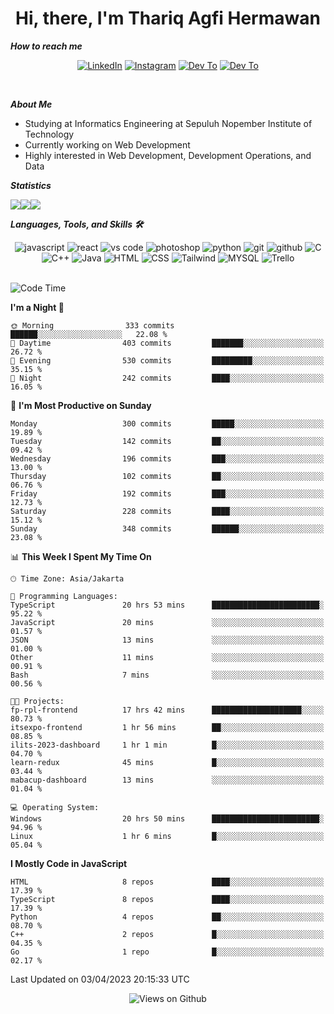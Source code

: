<div align="center">
  <h1>Hi, there, I'm Thariq Agfi Hermawan</h1>
</div>


***How to reach me***
<p align='center'>
   <a href="https://www.linkedin.com/in/thariqagfihermawan" target="_blank"><img src="https://img.shields.io/badge/LinkedIn-0077B5?style=for-the-badge&logo=linkedin&logoColor=white" alt="LinkedIn"></a>
   <a href="https://www.instagram.com/thoriqagfi" target="_blank"><img src="https://img.shields.io/badge/Instagram-E4405F?style=for-the-badge&logo=instagram&logoColor=white" alt="Instagram"></a>
   <a href="https://medium.com/@thoriq.aghfi60" target="_blank"><img src="https://img.shields.io/badge/Medium-12100E?style=for-the-badge&logo=medium&logoColor=white" alt="Dev To"></a>
   <a href="https://linktr.ee/thoriqagfi" target="_blank"><img src="https://img.shields.io/badge/linktree-1de9b6?style=for-the-badge&logo=linktree&logoColor=white" alt="Dev To"></a>
</p>

<br>

***About Me***
- Studying at Informatics Engineering at Sepuluh Nopember Institute of Technology
- Currently working on Web Development
- Highly interested in Web Development, Development Operations, and Data

***Statistics***

<!-- [![GitHub Streak](http://github-readme-streak-stats.herokuapp.com?user=thoriqagfi&theme=dark)](https://git.io/streak-stats) -->

<div align="center">
  <div style="display: flex;">
    <img src="http://github-readme-streak-stats.herokuapp.com?user=thoriqagfi&theme=chartreuse-dark"/>
    <img src="https://github-readme-stats.vercel.app/api/top-langs/?username=thoriqagfi&layout=compact&&theme=chartreuse-dark&langs_count=8)](https://github.com/thoriqagfi"/>
    <img src="https://github-readme-stats.vercel.app/api?username=thoriqagfi&show_icons=true&theme=chartreuse-dark"/>
  </div>
</div>

<!-- [![Top Langs](https://github-readme-stats.vercel.app/api/top-langs/?username=thoriqagfi&layout=compact&&theme=chartreuse-dark&langs_count=8)](https://github.com/thoriqagfi)
< ![Agfi's GitHub stats](https://github-readme-stats.vercel.app/api?username=thoriqagfi&show_icons=true&theme=chartreuse-dark) -->

***Languages, Tools, and Skills 🛠***

  <div align="center">
    <img src="https://img.shields.io/badge/JavaScript-F7DF1E?style=for-the-badge&logo=javascript&logoColor=black" alt="javascript" />
    <img src="https://img.shields.io/badge/React-61DAFB?style=for-the-badge&logo=react&logoColor=black" alt="react" />
    <img src="https://img.shields.io/badge/vs%20code-007ACC?style=for-the-badge&logo=visual%20studio%20code&logoColor=white" alt="vs code" />
    <img src="https://img.shields.io/badge/adobe%20photoshop-31A8FF?style=for-the-badge&logo=adobe%20photoshop&logoColor=white" alt="photoshop" />
    <img src="https://img.shields.io/badge/python-3776AB?style=for-the-badge&logo=python&logoColor=white" alt="python" />
    <img src="https://img.shields.io/badge/Git-F05032?style=for-the-badge&logo=git&logoColor=white" alt="git" />
    <img src="https://img.shields.io/badge/GitHub-100000?style=for-the-badge&logo=github&logoColor=white" alt="github" />
    <img src="https://img.shields.io/badge/c-%2300599C.svg?style=for-the-badge&logo=c&logoColor=white" alt="C" />
    <img src="https://img.shields.io/badge/c++-%2300599C.svg?style=for-the-badge&logo=c%2B%2B&logoColor=white" alt="C++" />
    <img src="https://img.shields.io/badge/Java-ED8B00?style=for-the-badge&logo=java&logoColor=white" alt="Java"/>
    <img src="https://img.shields.io/badge/HTML5-E34F26?style=for-the-badge&logo=html5&logoColor=white" alt="HTML" />
    <img src="https://img.shields.io/badge/CSS-239120?&style=for-the-badge&logo=css3&logoColor=white" alt ="CSS" />
    <img src="https://img.shields.io/badge/tailwindcss-%2338B2AC.svg?style=for-the-badge&logo=tailwind-css&logoColor=white" alt="Tailwind" />
    <img src="https://img.shields.io/badge/MySQL-00000F?style=for-the-badge&logo=mysql&logoColor=white" alt="MYSQL" />
    <img src="https://img.shields.io/badge/Trello-%23026AA7.svg?style=for-the-badge&logo=Trello&logoColor=white" alt="Trello" />
  </div><br>

<!--START_SECTION:waka-->
![Code Time](http://img.shields.io/badge/Code%20Time-264%20hrs%201%20min-blue)

**I'm a Night 🦉** 

```text
🌞 Morning                333 commits         ██████░░░░░░░░░░░░░░░░░░░   22.08 % 
🌆 Daytime                403 commits         ███████░░░░░░░░░░░░░░░░░░   26.72 % 
🌃 Evening                530 commits         █████████░░░░░░░░░░░░░░░░   35.15 % 
🌙 Night                  242 commits         ████░░░░░░░░░░░░░░░░░░░░░   16.05 % 
```
📅 **I'm Most Productive on Sunday** 

```text
Monday                   300 commits         █████░░░░░░░░░░░░░░░░░░░░   19.89 % 
Tuesday                  142 commits         ██░░░░░░░░░░░░░░░░░░░░░░░   09.42 % 
Wednesday                196 commits         ███░░░░░░░░░░░░░░░░░░░░░░   13.00 % 
Thursday                 102 commits         ██░░░░░░░░░░░░░░░░░░░░░░░   06.76 % 
Friday                   192 commits         ███░░░░░░░░░░░░░░░░░░░░░░   12.73 % 
Saturday                 228 commits         ████░░░░░░░░░░░░░░░░░░░░░   15.12 % 
Sunday                   348 commits         ██████░░░░░░░░░░░░░░░░░░░   23.08 % 
```


📊 **This Week I Spent My Time On** 

```text
🕑︎ Time Zone: Asia/Jakarta

💬 Programming Languages: 
TypeScript               20 hrs 53 mins      ████████████████████████░   95.22 % 
JavaScript               20 mins             ░░░░░░░░░░░░░░░░░░░░░░░░░   01.57 % 
JSON                     13 mins             ░░░░░░░░░░░░░░░░░░░░░░░░░   01.00 % 
Other                    11 mins             ░░░░░░░░░░░░░░░░░░░░░░░░░   00.91 % 
Bash                     7 mins              ░░░░░░░░░░░░░░░░░░░░░░░░░   00.56 % 

🐱‍💻 Projects: 
fp-rpl-frontend          17 hrs 42 mins      ████████████████████░░░░░   80.73 % 
itsexpo-frontend         1 hr 56 mins        ██░░░░░░░░░░░░░░░░░░░░░░░   08.85 % 
ilits-2023-dashboard     1 hr 1 min          █░░░░░░░░░░░░░░░░░░░░░░░░   04.70 % 
learn-redux              45 mins             █░░░░░░░░░░░░░░░░░░░░░░░░   03.44 % 
mabacup-dashboard        13 mins             ░░░░░░░░░░░░░░░░░░░░░░░░░   01.04 % 

💻 Operating System: 
Windows                  20 hrs 50 mins      ████████████████████████░   94.96 % 
Linux                    1 hr 6 mins         █░░░░░░░░░░░░░░░░░░░░░░░░   05.04 % 
```

**I Mostly Code in JavaScript** 

```text
HTML                     8 repos             ████░░░░░░░░░░░░░░░░░░░░░   17.39 % 
TypeScript               8 repos             ████░░░░░░░░░░░░░░░░░░░░░   17.39 % 
Python                   4 repos             ██░░░░░░░░░░░░░░░░░░░░░░░   08.70 % 
C++                      2 repos             █░░░░░░░░░░░░░░░░░░░░░░░░   04.35 % 
Go                       1 repo              █░░░░░░░░░░░░░░░░░░░░░░░░   02.17 % 
```




 Last Updated on 03/04/2023 20:15:33 UTC
<!--END_SECTION:waka-->

<div align="center">
<img src="https://komarev.com/ghpvc/?username=thoriqagfi&color=blue" alt="Views on Github" />
</div>
